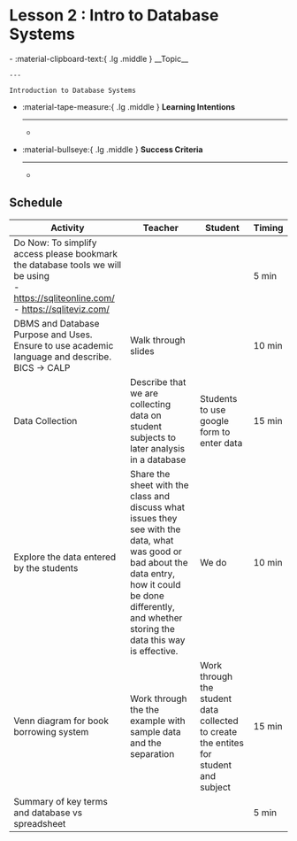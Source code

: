 # Lesson 2 : Intro to Database Systems
<div class="grid cards" markdown>
-   :material-clipboard-text:{ .lg .middle } __Topic__

    ---

    Introduction to Database Systems

-   :material-tape-measure:{ .lg .middle } __Learning Intentions__

    ---

    - 

-   :material-bullseye:{ .lg .middle } __Success Criteria__

    ---

    - 

</div>

## Schedule 
| Activity                  | Teacher     | Student                                                      | Timing |
|---------------------------|-------------|------------------------------------------------------------- | ------ |
| Do Now: To simplify access please bookmark the database tools we will be using <br> - https://sqliteonline.com/ <br> - https://sqliteviz.com/                  |             |                                                              | 5 min  |
| DBMS and Database Purpose and Uses. Ensure to use academic language and describe. BICS -> CALP     |  Walk through slides           |                                                              | 10 min |
| Data Collection               |  Describe that we are collecting data on student subjects to later analysis in a database | Students to use google form to enter data |  15 min |
| Explore the data entered by the students | Share the sheet with the class and discuss what issues they see with the data, what was good or bad about the data entry, how it could be done differently, and whether storing the data this way is effective.  | We do | 10 min  |
| Venn diagram for book borrowing system | Work through the the example with sample data and the separation | Work through the student data collected to create the entites for student and subject | 15 min |
| Summary of key terms and database vs spreadsheet |  |  | 5 min |